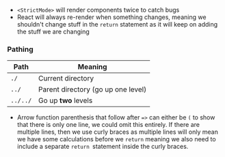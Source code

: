 - `<StrictMode>` will render components twice to catch bugs
- React will always re-render when something changes, meaning we shouldn't change stuff in the `return` statement as it will keep on adding the stuff we are changing
### Pathing
|Path|Meaning|
|---|---|
|`./`|Current directory|
|`../`|Parent directory (go up one level)|
|`../../`|Go up **two** levels|
- Arrow function parenthesis that follow after `=>` can either be `(` to show that there is only one line, we could omit this entirely. If there are multiple lines, then we use curly braces as multiple lines will only mean we have some calculations before we `return` meaning we also need to include a separate `return `statement inside the curly braces.
